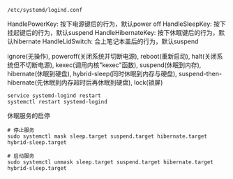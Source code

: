 ```/etc/systemd/logind.conf```

HandlePowerKey: 按下电源键后的行为，默认power off
HandleSleepKey: 按下挂起键后的行为，默认suspend
HandleHibernateKey: 按下休眠键后的行为，默认hibernate
HandleLidSwitch: 合上笔记本盖后的行为，默认suspend

ignore(无操作),
poweroff(关闭系统并切断电源),
reboot(重新启动),
halt(关闭系统但不切断电源),
kexec(调用内核"kexec"函数),
suspend(休眠到内存),
hibernate(休眠到硬盘),
hybrid-sleep(同时休眠到内存与硬盘),
suspend-then-hibernate(先休眠到内存超时后再休眠到硬盘),
lock(锁屏)

```shell
service systemd-logind restart
systemctl restart systemd-logind
```

休眠服务的启停
```shell
# 停止服务
sudo systemctl mask sleep.target suspend.target hibernate.target hybrid-sleep.target

# 启动服务
sudo systemctl unmask sleep.target suspend.target hibernate.target hybrid-sleep.target
```